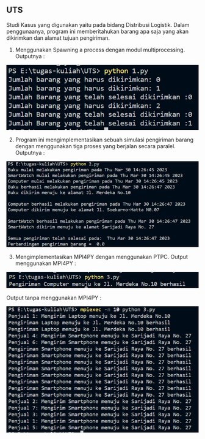 ## UTS

Studi Kasus yang digunakan yaitu pada bidang Distribusi Logistik. Dalam penggunaanya, program ini memberitahukan barang apa saja yang akan dikirimkan dan alamat tujuan pengiriman.

1. Menggunakan Spawning a process dengan modul multiprocessing. Outputnya :

![](Hasil1.png)

2. Program ini mengimplementasikan sebuah simulasi pengiriman barang dengan menggunakan tiga proses yang berjalan secara paralel. Outputnya :

![](Hasil2.png)

3. Mengimplementasikan MPI4PY dengan menggunakan PTPC.
   Output menggunakan MPI4PY :

![](Hasil3.1.png)

Output tanpa menggunakan MPI4PY :

![](Hasil3.2.png)
